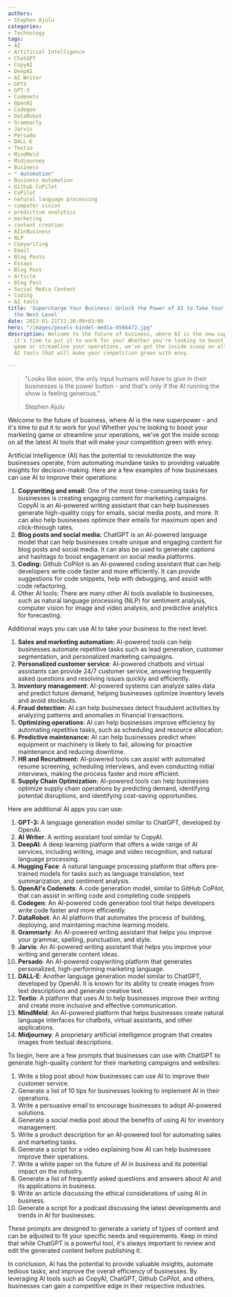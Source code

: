 ```yaml
---
authors:
- Stephen Ajulu
categories:
- Technology
tags:
- AI
- Artificial Intelligence
- ChatGPT
- CopyAI
- DeepAI
- AI Writer
- GPT3
- GPT-3
- Codenets
- OpenAI
- Codegen
- DataRobot
- Grammarly
- Jarvis
- Persado
- DALL-E
- Textio
- MindMeld
- Midjourney
- Business
- " Automation"
- Business Automation
- Github CoPilot
- CoPilot
- natural language processing
- computer vision
- predictive analytics
- marketing
- content creation
- AIinBusiness
- NLP
- Copywriting
- Email
- Blog Posts
- Essays
- Blog Post
- Article
- Blog Post
- Social Media Content
- Coding
- AI tools
title: 'Supercharge Your Business: Unlock the Power of AI to Take Your Business to
  the Next Level'
date: 2023-01-21T11:20:00+03:00
hero: "/images/pexels-kindel-media-8566472.jpg"
description: Welcome to the future of business, where AI is the new superpower - and
  it's time to put it to work for you! Whether you're looking to boost your marketing
  game or streamline your operations, we've got the inside scoop on all the latest
  AI tools that will make your competition green with envy.

---
```

> "Looks like soon, the only input humans will have to give in their businesses is the power button - and that's only if the AI running the show is feeling generous."
>
> Stephen Ajulu

Welcome to the future of business, where AI is the new superpower - and it's time to put it to work for you! Whether you're looking to boost your marketing game or streamline your operations, we've got the inside scoop on all the latest AI tools that will make your competition green with envy.

Artificial Intelligence (AI) has the potential to revolutionize the way businesses operate, from automating mundane tasks to providing valuable insights for decision-making. Here are a few examples of how businesses can use AI to improve their operations:

1. **Copywriting and email:** One of the most time-consuming tasks for businesses is creating engaging content for marketing campaigns. CopyAI is an AI-powered writing assistant that can help businesses generate high-quality copy for emails, social media posts, and more. It can also help businesses optimize their emails for maximum open and click-through rates.
2. **Blog posts and social media:** ChatGPT is an AI-powered language model that can help businesses create unique and engaging content for blog posts and social media. It can also be used to generate captions and hashtags to boost engagement on social media platforms.
3. **Coding:** Github CoPilot is an AI-powered coding assistant that can help developers write code faster and more efficiently. It can provide suggestions for code snippets, help with debugging, and assist with code refactoring.
4. Other AI tools: There are many other AI tools available to businesses, such as natural language processing (NLP) for sentiment analysis, computer vision for image and video analysis, and predictive analytics for forecasting.

Additional ways you can use AI to take your business to the next level:

1. **Sales and marketing automation:** AI-powered tools can help businesses automate repetitive tasks such as lead generation, customer segmentation, and personalized marketing campaigns.
2. **Personalized customer service**: AI-powered chatbots and virtual assistants can provide 24/7 customer service, answering frequently asked questions and resolving issues quickly and efficiently.
3. **Inventory management**: AI-powered systems can analyze sales data and predict future demand, helping businesses optimize inventory levels and avoid stockouts.
4. **Fraud detection:** AI can help businesses detect fraudulent activities by analyzing patterns and anomalies in financial transactions.
5. **Optimizing operations**: AI can help businesses improve efficiency by automating repetitive tasks, such as scheduling and resource allocation.
6. **Predictive maintenance:** AI can help businesses predict when equipment or machinery is likely to fail, allowing for proactive maintenance and reducing downtime.
7. **HR and Recruitment:** AI-powered tools can assist with automated resume screening, scheduling interviews, and even conducting initial interviews, making the process faster and more efficient.
8. **Supply Chain Optimization:** AI-powered tools can help businesses optimize supply chain operations by predicting demand, identifying potential disruptions, and identifying cost-saving opportunities.

Here are additional AI apps you can use:

 1. **GPT-3:** A language generation model similar to ChatGPT, developed by OpenAI.
 2. **AI Writer**: A writing assistant tool similar to CopyAI.
 3. **DeepAI**: A deep learning platform that offers a wide range of AI services, including writing, image and video recognition, and natural language processing.
 4. **Hugging Face**: A natural language processing platform that offers pre-trained models for tasks such as language translation, text summarization, and sentiment analysis.
 5. **OpenAI's Codenets**: A code generation model, similar to GitHub CoPilot, that can assist in writing code and completing code snippets
 6. **Codegen**: An AI-powered code generation tool that helps developers write code faster and more efficiently.
 7. **DataRobot**: An AI platform that automates the process of building, deploying, and maintaining machine learning models.
 8. **Grammarly**: An AI-powered writing assistant that helps you improve your grammar, spelling, punctuation, and style.
 9. **Jarvis**: An AI-powered writing assistant that helps you improve your writing and generate content ideas.
10. **Persado**: An AI-powered copywriting platform that generates personalized, high-performing marketing language.
11. **DALL-E**: Another language generation model similar to ChatGPT, developed by OpenAI. It is known for its ability to create images from text descriptions and generate creative text.
12. **Textio**: A platform that uses AI to help businesses improve their writing and create more inclusive and effective communication.
13. **MindMeld**: An AI-powered platform that helps businesses create natural language interfaces for chatbots, virtual assistants, and other applications.
14. **Midjourney**: A proprietary artificial intelligence program that creates images from textual descriptions.

To begin, here are a few prompts that businesses can use with ChatGPT to generate high-quality content for their marketing campaigns and websites:

 1. Write a blog post about how businesses can use AI to improve their customer service.
 2. Generate a list of 10 tips for businesses looking to implement AI in their operations.
 3. Write a persuasive email to encourage businesses to adopt AI-powered solutions.
 4. Generate a social media post about the benefits of using AI for inventory management.
 5. Write a product description for an AI-powered tool for automating sales and marketing tasks.
 6. Generate a script for a video explaining how AI can help businesses improve their operations.
 7. Write a white paper on the future of AI in business and its potential impact on the industry.
 8. Generate a list of frequently asked questions and answers about AI and its applications in business.
 9. Write an article discussing the ethical considerations of using AI in business.
10. Generate a script for a podcast discussing the latest developments and trends in AI for businesses.

These prompts are designed to generate a variety of types of content and can be adjusted to fit your specific needs and requirements. Keep in mind that while ChatGPT is a powerful tool, it's always important to review and edit the generated content before publishing it.

In conclusion, AI has the potential to provide valuable insights, automate tedious tasks, and improve the overall efficiency of businesses. By leveraging AI tools such as CopyAI, ChatGPT, Github CoPilot, and others, businesses can gain a competitive edge in their respective industries.